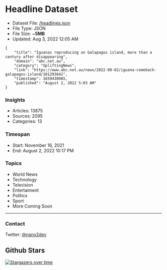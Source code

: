 # Headline Dataset

- Dataset File: [/headlines.json](https://raw.githubusercontent.com/fwd/news/master/headlines.json) 
- File Type: JSON
- File Size: ~**5MB**
- Updated: Aug 3, 2022 12:05 AM

```
{
    "title": "Iguanas reproducing on Galapagos island, more than a century after disappearing",
    "domain": "abc.net.au",
    "category": "UpliftingNews",
    "link": "https://www.abc.net.au/news/2022-08-02/iguana-comeback-galapagos-island/101293642",
    "timestamp": 1659430985,
    "published": "August 2, 2022 5:03 AM"
}
```

### Insights

- Articles: 13875
- Sources: 2095
- Categories: 13

### Timespan

- Start: November 16, 2021
- End: August 2, 2022 10:17 PM

### Topics

- World News
- Technology
- Television
- Entertaiment
- Politics
- Sport
- More Coming Soon

---

### Contact 

Twitter: [@nano2dev](https://twitter.com/nano2dev)

## Github Stars

[![Stargazers over time](https://starchart.cc/fwd/news.svg)](https://starchart.cc/fwd/news)
	